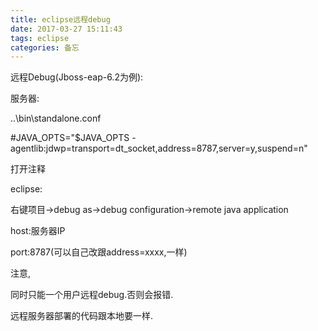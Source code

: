 ```yaml
---
title: eclipse远程debug
date: 2017-03-27 15:11:43
tags: eclipse
categories: 备忘
---
```


远程Debug(Jboss-eap-6.2为例):

服务器:

..\bin\standalone.conf

\#JAVA_OPTS="$JAVA_OPTS -agentlib:jdwp=transport=dt_socket,address=8787,server=y,suspend=n"

打开注释

eclipse:

右键项目->debug as->debug configuration->remote java application

host:服务器IP

port:8787(可以自己改跟address=xxxx,一样)

注意,

同时只能一个用户远程debug.否则会报错.

远程服务器部署的代码跟本地要一样.